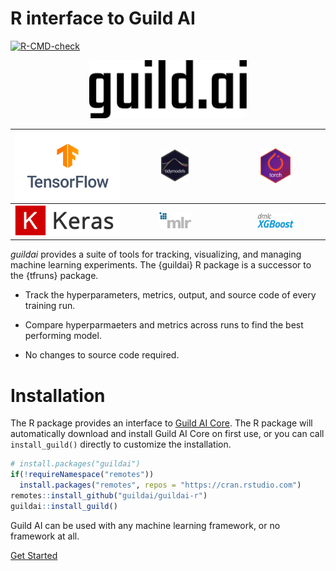 # R interface to Guild AI

<!-- badges: start -->

[![R-CMD-check](https://github.com/guildai/guildai-r/actions/workflows/R-CMD-check.yaml/badge.svg)](https://github.com/guildai/guildai-r/actions/workflows/R-CMD-check.yaml)

<!-- badges: end -->


<p align="center">
  <img src="man/figures/logos/guild-logo-dark.png" width="50%">
</p>

| <img src="man/figures/logos/TF_FullColor_Stacked.svg" width="100%"/> | <img src="man/figures/logos/tidymodels.png" width="30%"/> |  <img src="man/figures/logos/torch.png" width="33%"/>  |
|:--------------------------------------------------------------------:|:---------------------------------------------------------:|:------------------------------------------------------:|
|      <img src="man/figures/logos/keras-logo.png" width="100%"/>      |    <img src="man/figures/logos/mlr3.png" width="35%"/>    | <img src="man/figures/logos/xgboost.png" width="40%"/> |


*guildai* provides a suite of tools for tracking, visualizing, and
managing machine learning experiments. The {guildai} R package is a
successor to the {tfruns} package.

-   Track the hyperparameters, metrics, output, and source code of every
    training run.

-   Compare hyperparmaeters and metrics across runs to find the best
    performing model.

-   No changes to source code required.

# Installation

The R package provides an interface to [Guild AI
Core](https://guild.ai/). The R package will automatically download and
install Guild AI Core on first use, or you can call `install_guild()`
directly to customize the installation.

``` r
# install.packages("guildai")
if(!requireNamespace("remotes"))
  install.packages("remotes", repos = "https://cran.rstudio.com")
remotes::install_github("guildai/guildai-r")
guildai::install_guild()
```

Guild AI can be used with any machine learning framework, or no
framework at all.

[Get
Started](https://guildai.github.io/guildai-r/articles/guildai.html)
